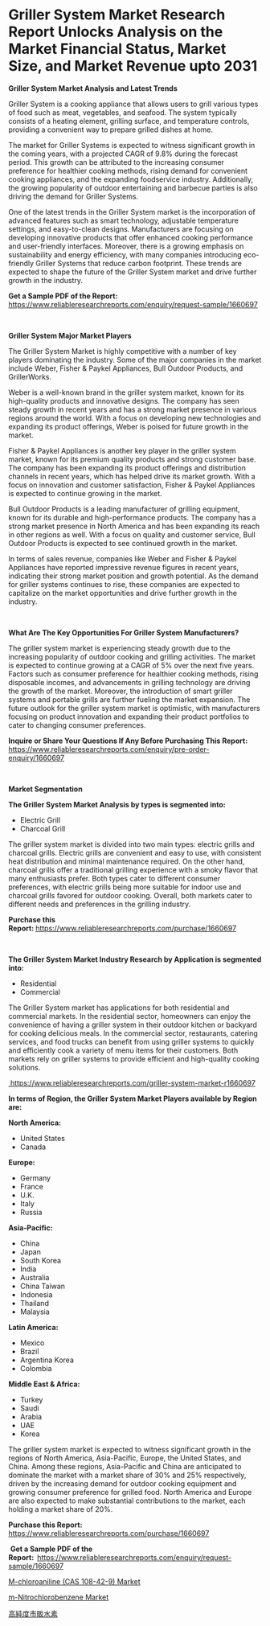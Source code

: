 <p><h1>Griller System Market Research Report Unlocks Analysis on the Market Financial Status, Market Size, and Market Revenue upto 2031</h1></p><p><strong>Griller System Market Analysis and Latest Trends</strong></p>
<p><p>Griller System is a cooking appliance that allows users to grill various types of food such as meat, vegetables, and seafood. The system typically consists of a heating element, grilling surface, and temperature controls, providing a convenient way to prepare grilled dishes at home.</p><p>The market for Griller Systems is expected to witness significant growth in the coming years, with a projected CAGR of 9.8% during the forecast period. This growth can be attributed to the increasing consumer preference for healthier cooking methods, rising demand for convenient cooking appliances, and the expanding foodservice industry. Additionally, the growing popularity of outdoor entertaining and barbecue parties is also driving the demand for Griller Systems.</p><p>One of the latest trends in the Griller System market is the incorporation of advanced features such as smart technology, adjustable temperature settings, and easy-to-clean designs. Manufacturers are focusing on developing innovative products that offer enhanced cooking performance and user-friendly interfaces. Moreover, there is a growing emphasis on sustainability and energy efficiency, with many companies introducing eco-friendly Griller Systems that reduce carbon footprint. These trends are expected to shape the future of the Griller System market and drive further growth in the industry.</p></p>
<p><strong>Get a Sample PDF of the Report:&nbsp;</strong> <a href="https://www.reliableresearchreports.com/enquiry/request-sample/1660697">https://www.reliableresearchreports.com/enquiry/request-sample/1660697</a></p>
<p>&nbsp;</p>
<p><strong>Griller System Major Market Players</strong></p>
<p><p>The Griller System Market is highly competitive with a number of key players dominating the industry. Some of the major companies in the market include Weber, Fisher & Paykel Appliances, Bull Outdoor Products, and GrillerWorks.</p><p>Weber is a well-known brand in the griller system market, known for its high-quality products and innovative designs. The company has seen steady growth in recent years and has a strong market presence in various regions around the world. With a focus on developing new technologies and expanding its product offerings, Weber is poised for future growth in the market.</p><p>Fisher & Paykel Appliances is another key player in the griller system market, known for its premium quality products and strong customer base. The company has been expanding its product offerings and distribution channels in recent years, which has helped drive its market growth. With a focus on innovation and customer satisfaction, Fisher & Paykel Appliances is expected to continue growing in the market.</p><p>Bull Outdoor Products is a leading manufacturer of grilling equipment, known for its durable and high-performance products. The company has a strong market presence in North America and has been expanding its reach in other regions as well. With a focus on quality and customer service, Bull Outdoor Products is expected to see continued growth in the market.</p><p>In terms of sales revenue, companies like Weber and Fisher & Paykel Appliances have reported impressive revenue figures in recent years, indicating their strong market position and growth potential. As the demand for griller systems continues to rise, these companies are expected to capitalize on the market opportunities and drive further growth in the industry.</p></p>
<p>&nbsp;</p>
<p><strong>What Are The Key Opportunities For Griller System Manufacturers?</strong></p>
<p><p>The griller system market is experiencing steady growth due to the increasing popularity of outdoor cooking and grilling activities. The market is expected to continue growing at a CAGR of 5% over the next five years. Factors such as consumer preference for healthier cooking methods, rising disposable incomes, and advancements in grilling technology are driving the growth of the market. Moreover, the introduction of smart griller systems and portable grills are further fueling the market expansion. The future outlook for the griller system market is optimistic, with manufacturers focusing on product innovation and expanding their product portfolios to cater to changing consumer preferences.</p></p>
<p><strong>Inquire or Share Your Questions If Any Before Purchasing This Report:</strong> <a href="https://www.reliableresearchreports.com/enquiry/pre-order-enquiry/1660697">https://www.reliableresearchreports.com/enquiry/pre-order-enquiry/1660697</a></p>
<p>&nbsp;</p>
<p><strong>Market Segmentation</strong></p>
<p><strong>The Griller System Market Analysis by types is segmented into:</strong></p>
<p><ul><li>Electric Grill</li><li>Charcoal Grill</li></ul></p>
<p><p>The griller system market is divided into two main types: electric grills and charcoal grills. Electric grills are convenient and easy to use, with consistent heat distribution and minimal maintenance required. On the other hand, charcoal grills offer a traditional grilling experience with a smoky flavor that many enthusiasts prefer. Both types cater to different consumer preferences, with electric grills being more suitable for indoor use and charcoal grills favored for outdoor cooking. Overall, both markets cater to different needs and preferences in the grilling industry.</p></p>
<p><strong>Purchase this Report:&nbsp;</strong><a href="https://www.reliableresearchreports.com/purchase/1660697">https://www.reliableresearchreports.com/purchase/1660697</a></p>
<p>&nbsp;</p>
<p><strong>The Griller System Market Industry Research by Application is segmented into:</strong></p>
<p><ul><li>Residential</li><li>Commercial</li></ul></p>
<p><p>The Griller System market has applications for both residential and commercial markets. In the residential sector, homeowners can enjoy the convenience of having a griller system in their outdoor kitchen or backyard for cooking delicious meals. In the commercial sector, restaurants, catering services, and food trucks can benefit from using griller systems to quickly and efficiently cook a variety of menu items for their customers. Both markets rely on griller systems to provide efficient and high-quality cooking solutions.</p></p>
<p><a href="https://www.reliableresearchreports.com/griller-system-market-r1660697">&nbsp;https://www.reliableresearchreports.com/griller-system-market-r1660697</a></p>
<p><strong>In terms of Region, the Griller System Market Players available by Region are:</strong></p>
<p>
    <p> <strong> North America: </strong>
        <ul>
            <li>United States</li>
            <li>Canada</li>
        </ul>
        </p> 
    <p> <strong> Europe: </strong>
        <ul>
            <li>Germany</li>
            <li>France</li>
            <li>U.K.</li>
            <li>Italy</li>
            <li>Russia</li>
        </ul>
        </p> 
    <p> <strong> Asia-Pacific: </strong>
        <ul>
            <li>China</li>
            <li>Japan</li>
            <li>South Korea</li>
            <li>India</li>
            <li>Australia</li>
            <li>China Taiwan</li>
            <li>Indonesia</li>
            <li>Thailand</li>
            <li>Malaysia</li>
        </ul>
        </p> 
    <p> <strong> Latin America: </strong>
        <ul>
            <li>Mexico</li>
            <li>Brazil</li>
            <li>Argentina Korea</li>
            <li>Colombia</li>
        </ul>
        </p> 
    <p> <strong> Middle East & Africa: </strong>
        <ul>
            <li>Turkey</li>
            <li>Saudi</li>
            <li>Arabia</li>
            <li>UAE</li>
            <li>Korea</li>
        </ul>
    </p>
    </p>
<p><p>The griller system market is expected to witness significant growth in the regions of North America, Asia-Pacific, Europe, the United States, and China. Among these regions, Asia-Pacific and China are anticipated to dominate the market with a market share of 30% and 25% respectively, driven by the increasing demand for outdoor cooking equipment and growing consumer preference for grilled food. North America and Europe are also expected to make substantial contributions to the market, each holding a market share of 20%.</p></p>
<p><strong>Purchase this Report: </strong><a href="https://www.reliableresearchreports.com/purchase/1660697">https://www.reliableresearchreports.com/purchase/1660697</a></p>
<p>&nbsp;<strong>Get a Sample PDF of the Report:&nbsp;&nbsp;</strong><a href="https://www.reliableresearchreports.com/enquiry/request-sample/1660697">https://www.reliableresearchreports.com/enquiry/request-sample/1660697</a></p>
<p><strong></strong></p>
<p><p><a href="https://github.com/kosella/Market-Research-Report-List-3/blob/main/m-chloroaniline-cas-108-42-9-market.md">M-chloroaniline (CAS 108-42-9) Market</a></p><p><a href="https://github.com/kufem1/Market-Research-Report-List-3/blob/main/m-nitrochlorobenzene-market.md">m-Nitrochlorobenzene Market</a></p><p><a href="https://medium.com/@cielostamm/%E3%82%B0%E3%83%AD%E3%83%BC%E3%83%90%E3%83%AB%E9%AB%98%E7%B4%94%E5%BA%A6%E5%95%86%E7%94%A8%E6%B0%B4%E7%B4%A0%E5%B8%82%E5%A0%B4%E3%81%AE%E8%A6%8F%E6%A8%A1%E3%81%AF-%E6%A5%AD%E7%95%8C%E3%81%AE%E4%BA%88%E6%B8%AC%E3%81%AB%E3%82%88%E3%82%8B%E3%81%A8-2024%E5%B9%B4%E3%81%8B%E3%82%892031%E5%B9%B4%E3%81%BE%E3%81%A7%E5%B9%B4%E7%8E%87-%E3%81%AE%E6%88%90%E9%95%B7%E3%81%8C%E6%9C%9F%E5%BE%85%E3%81%95%E3%82%8C%E3%81%A6%E3%81%84%E3%81%BE%E3%81%99-f2d27c78098e">高純度市販水素</a></p></p>